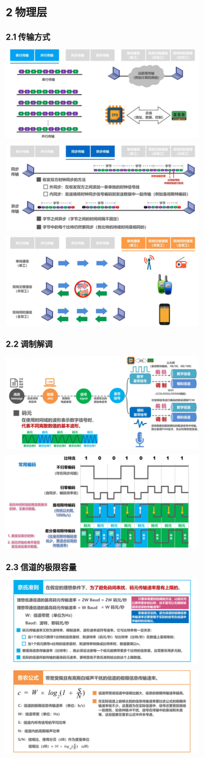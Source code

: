 # 2 物理层
 
## 2.1 传输方式

![](./image/2021-12-04-19-03-41.png)

![](./image/2021-12-04-19-05-29.png)

![](./image/2021-12-04-19-06-28.png)

## 2.2 调制解调

![](./image/2021-12-04-19-09-59.png)

![](./image/2021-12-04-19-15-21.png)

## 2.3 信道的极限容量

![](./image/2021-12-04-21-00-41.png)

![](./image/2021-12-04-21-02-43.png)